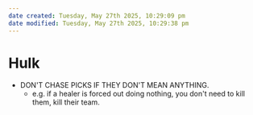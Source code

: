 ```yaml
---
date created: Tuesday, May 27th 2025, 10:29:09 pm
date modified: Tuesday, May 27th 2025, 10:29:38 pm
---
```


# Hulk

- DON'T CHASE PICKS IF THEY DON'T MEAN ANYTHING.
	- e.g. if a healer is forced out doing nothing, you don't need to kill them, kill their team.